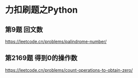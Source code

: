 # 力扣刷题之Python
## 第9题 回文数
https://leetcode.cn/problems/palindrome-number/
## 第2169题 得到0的操作数
https://leetcode.cn/problems/count-operations-to-obtain-zero/